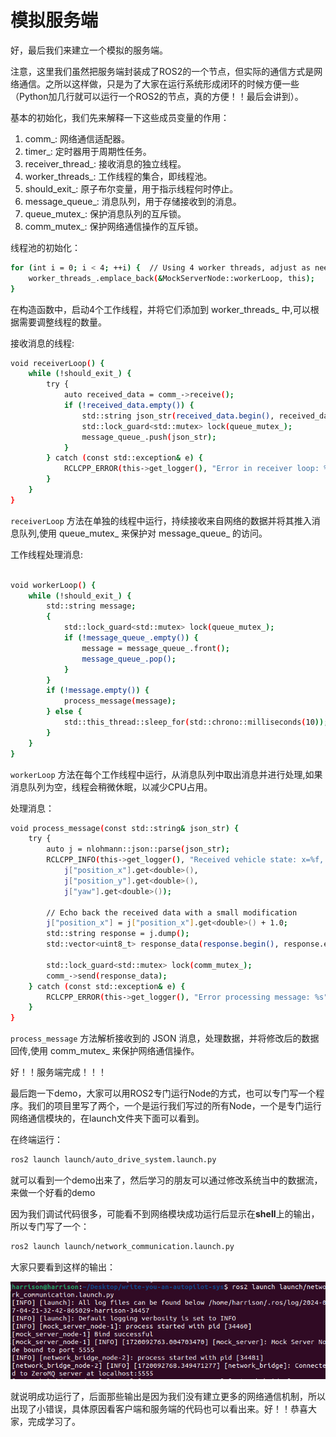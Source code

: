 # 模拟服务端

好，最后我们来建立一个模拟的服务端。

注意，这里我们虽然把服务端封装成了ROS2的一个节点，但实际的通信方式是网络通信。之所以这样做，只是为了大家在运行系统形成闭环的时候方便一些（Python加几行就可以运行一个ROS2的节点，真的方便！！最后会讲到）。

基本的初始化，我们先来解释一下这些成员变量的作用：

1. comm_: 网络通信适配器。
2. timer_: 定时器用于周期性任务。
3. receiver_thread_: 接收消息的独立线程。
4. worker_threads_: 工作线程的集合，即线程池。
5. should_exit_: 原子布尔变量，用于指示线程何时停止。
6. message_queue_: 消息队列，用于存储接收到的消息。
7. queue_mutex_: 保护消息队列的互斥锁。
8. comm_mutex_: 保护网络通信操作的互斥锁。

线程池的初始化：

```bash
for (int i = 0; i < 4; ++i) {  // Using 4 worker threads, adjust as needed
    worker_threads_.emplace_back(&MockServerNode::workerLoop, this);
}
```

在构造函数中，启动4个工作线程，并将它们添加到 worker_threads_ 中,可以根据需要调整线程的数量。

接收消息的线程:

```bash
void receiverLoop() {
    while (!should_exit_) {
        try {
            auto received_data = comm_->receive();
            if (!received_data.empty()) {
                std::string json_str(received_data.begin(), received_data.end());
                std::lock_guard<std::mutex> lock(queue_mutex_);
                message_queue_.push(json_str);
            }
        } catch (const std::exception& e) {
            RCLCPP_ERROR(this->get_logger(), "Error in receiver loop: %s", e.what());
        }
    }
}
```
`receiverLoop` 方法在单独的线程中运行，持续接收来自网络的数据并将其推入消息队列,使用 queue_mutex_ 来保护对 message_queue_ 的访问。

工作线程处理消息:

```bash

void workerLoop() {
    while (!should_exit_) {
        std::string message;
        {
            std::lock_guard<std::mutex> lock(queue_mutex_);
            if (!message_queue_.empty()) {
                message = message_queue_.front();
                message_queue_.pop();
            }
        }
        if (!message.empty()) {
            process_message(message);
        } else {
            std::this_thread::sleep_for(std::chrono::milliseconds(10));
        }
    }
}
```

`workerLoop` 方法在每个工作线程中运行，从消息队列中取出消息并进行处理,如果消息队列为空，线程会稍微休眠，以减少CPU占用。

处理消息：

```bash
void process_message(const std::string& json_str) {
    try {
        auto j = nlohmann::json::parse(json_str);
        RCLCPP_INFO(this->get_logger(), "Received vehicle state: x=%f, y=%f, yaw=%f",
            j["position_x"].get<double>(),
            j["position_y"].get<double>(),
            j["yaw"].get<double>());

        // Echo back the received data with a small modification
        j["position_x"] = j["position_x"].get<double>() + 1.0;
        std::string response = j.dump();
        std::vector<uint8_t> response_data(response.begin(), response.end());

        std::lock_guard<std::mutex> lock(comm_mutex_);
        comm_->send(response_data);
    } catch (const std::exception& e) {
        RCLCPP_ERROR(this->get_logger(), "Error processing message: %s", e.what());
    }
}
```

`process_message` 方法解析接收到的 JSON 消息，处理数据，并将修改后的数据回传,使用 comm_mutex_ 来保护网络通信操作。

好！！服务端完成！！！

最后跑一下demo，大家可以用ROS2专门运行Node的方式，也可以专门写一个程序。我们的项目里写了两个，一个是运行我们写过的所有Node，一个是专门运行网络通信模块的，在launch文件夹下面可以看到。

在终端运行：

```bash
ros2 launch launch/auto_drive_system.launch.py
```
就可以看到一个demo出来了，然后学习的朋友可以通过修改系统当中的数据流，来做一个好看的demo

因为我们调试代码很多，可能看不到网络模块成功运行后显示在**shell**上的输出，所以专门写了一个：

```bash
ros2 launch launch/network_communication.launch.py
```
大家只要看到这样的输出：

![result](/asset/network.png)

就说明成功运行了，后面那些输出是因为我们没有建立更多的网络通信机制，所以出现了小错误，具体原因看客户端和服务端的代码也可以看出来。好！！恭喜大家，完成学习了。